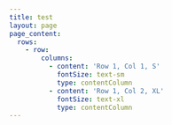 ```yaml
---
title: test
layout: page
page_content:
  rows:
    - row:
        columns:
          - content: 'Row 1, Col 1, S'
            fontSize: text-sm
            type: contentColumn
          - content: 'Row 1, Col 2, XL'
            fontSize: text-xl
            type: contentColumn
---
```


